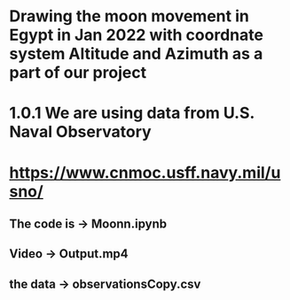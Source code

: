 # Drawing the moon movement in Egypt in Jan 2022 with coordnate system Altitude and Azimuth as a part of our project
# 1.0.1 We are using data from U.S. Naval Observatory
# https://www.cnmoc.usff.navy.mil/usno/
## The code is -> Moonn.ipynb
## Video -> Output.mp4
## the data -> observationsCopy.csv
